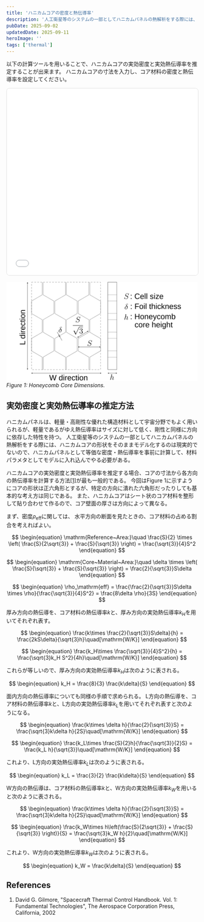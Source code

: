 ```yaml
---
title: 'ハニカムコアの密度と熱伝導率'
description: '人工衛星等のシステムの一部としてハニカムパネルの熱解析をする際には、実効密度・実効熱伝導率を推定してモデルに組み込む必要があります。今回は、特にハニカムコア部分に注目して実効密度と実効熱伝導率の推定方法を紹介します。'
pubDate: 2025-09-02
updatedDate: 2025-09-11
heroImage: ''
tags: ['thermal']
---
```


以下の計算ツールを用いることで、ハニカムコアの実効密度と実効熱伝導率を推定することが出来ます。
ハニカムコアの寸法を入力し、コア材料の密度と熱伝導率を設定してください。

<!-- markdownlint-disable MD033 MD045 -->
<div align="center">
  <iframe
    src="/widgets/honeycomb-calculator.html"
    title="Honeycomb Core Thermal Conductivity Calculator"
    width="100%"
    height="490"
    loading="lazy"
    style="max-width: 720px; width: 100%; border:1px solid #ddd; border-radius:8px; background:#fff;">
  </iframe>
</div>
<!-- markdownlint-enable MD033 MD045 -->

![honeycomb-conductivity-1](../figures/honeycomb-conductivity-1.svg)
_Figure 1: Honeycomb Core Dimensions._

## 実効密度と実効熱伝導率の推定方法

ハニカムパネルは、軽量・高剛性な優れた構造材料として宇宙分野でもよく用いられるが、軽量であるがゆえ熱伝導率はサイズに対して低く、剛性と同様に方向に依存した特性を持つ。
人工衛星等のシステムの一部としてハニカムパネルの熱解析をする際には、ハニカムコアの形状をそのままモデル化するのは現実的でないので、ハニカムパネルとして等価な密度・熱伝導率を事前に計算して、材料パラメタとしてモデルに入れ込んでやる必要がある。

ハニカムコアの実効密度と実効熱伝導率を推定する場合、コアの寸法から各方向の熱伝導率を計算する方法[[1]](#references)が最も一般的である。
今回はFigure 1に示すようにコアの形状は正六角形とするが、特定の方向に潰れた六角形だったりしても基本的な考え方は同じである。
また、ハニカムコアはシート状のコア材料を整形して貼り合わせて作るので、コア壁面の厚さは方向によって異なる。

まず、密度$\rho_{\mathrm{eff}}$に関しては、
水平方向の断面を見たときの、コア材料の占める割合を考えればよい。

$$
\begin{equation}
\mathrm{Reference~Area:}\quad \frac{S}{2} \times \left( \frac{S}{2\sqrt{3}} + \frac{S}{\sqrt{3}} \right) = \frac{\sqrt{3}}{4}S^2
\end{equation}
$$

$$
\begin{equation}
\mathrm{Core~Material~Area:}\quad \delta \times \left( \frac{S}{\sqrt{3}} + \frac{S}{\sqrt{3}} \right) = \frac{2}{\sqrt{3}}S\delta
\end{equation}
$$

$$
\begin{equation}
\rho_\mathrm{eff} = \frac{\frac{2}{\sqrt{3}}S\delta \times \rho}{\frac{\sqrt{3}}{4}S^2} = \frac{8\delta \rho}{3S}
\end{equation}
$$

厚み方向の熱伝導を、コア材料の熱伝導率$k$と、厚み方向の実効熱伝導率$k_H$を用いてそれぞれ表す。

$$
\begin{equation}
\frac{k\times \frac{2}{\sqrt{3}}S\delta}{h} = \frac{2kS\delta}{\sqrt{3}h}\quad[\mathrm{W/K}]
\end{equation}
$$

$$
\begin{equation}
\frac{k_H\times \frac{\sqrt{3}}{4}S^2}{h} = \frac{\sqrt{3}k_H S^2}{4h}\quad[\mathrm{W/K}]
\end{equation}
$$

これらが等しいので、厚み方向の実効熱伝導率$k_H$は次のように表される。

$$
\begin{equation}
k_H = \frac{8}{3} \frac{k\delta}{S}
\end{equation}
$$

面内方向の熱伝導率についても同様の手順で求められる。
L方向の熱伝導を、コア材料の熱伝導率$k$と、L方向の実効熱伝導率$k_L$を用いてそれぞれ表すと次のようになる。

$$
\begin{equation}
\frac{k\times \delta h}{\frac{2}{\sqrt{3}}S} = \frac{\sqrt{3}k\delta h}{2S}\quad[\mathrm{W/K}]
\end{equation}
$$

$$
\begin{equation}
\frac{k_L\times \frac{S}{2}h}{\frac{\sqrt{3}}{2}S} = \frac{k_L h}{\sqrt{3}}\quad[\mathrm{W/K}]
\end{equation}
$$

これより、L方向の実効熱伝導率$k_L$は次のように表される。

$$
\begin{equation}
k_L = \frac{3}{2} \frac{k\delta}{S}
\end{equation}
$$

W方向の熱伝導は、コア材料の熱伝導率$k$と、W方向の実効熱伝導率$k_W$を用いると次のように表される。

$$
\begin{equation}
\frac{k\times \delta h}{\frac{2}{\sqrt{3}}S} = \frac{\sqrt{3}k\delta h}{2S}\quad[\mathrm{W/K}]
\end{equation}
$$

$$
\begin{equation}
\frac{k_W\times h\left(\frac{S}{2\sqrt{3}} + \frac{S}{\sqrt{3}} \right)}{S} = \frac{\sqrt{3}k_W h}{2}\quad[\mathrm{W/K}]
\end{equation}
$$

これより、W方向の実効熱伝導率$k_W$は次のように表される。

$$
\begin{equation}
k_W = \frac{k\delta}{S}
\end{equation}
$$

## References

1. David G. Gilmore, "Spacecraft Thermal Control Handbook. Vol. 1: Fundamental Technologies", The Aerospace Corporation Press, California, 2002

<!--

| Parameter                      | Values              |
| ------------------------------ | ------------------- |
| Cell size $S$ [inch]           | 1/8, 3/16, 1/4, 3/8 |
| Foil thickness $\delta$ [inch] | 0.001, 0.002, 0.003 |

コアの材料パラメタは、例としてAL5052のものを用いる。

| Property                 | Value        |
| ------------------------ | ------------ |
| Density $\rho$           | 2700 kg/m³   |
| Specific heat $c_p$      | 900 J/(kg·K) |
| Thermal conductivity $k$ | 160 W/(m·K)  |

## Swann–Pittman Model

厚み方向の熱伝導率に関しては、Swann-Pittmanモデル[^2]という熱輻射を含んだモデルが引用されることも多い。
アイデアとしては、伝導と輻射を考慮したノード熱モデルを作って、最終的にフェイスシート間の温度差と熱流速をもとに実効熱伝導率を求めようというものだ。用いる熱モデルは、フェイスシートを円板、ハニカムコアの壁面形状を円柱で近似し、厚さ方向に10分割した次のようなものを用いる。

<div align=center><img src=".\swann-pittman.svg" width="400"></div>

このモデルに関する熱伝達の関係を、行列形式でおおよそ次のような形で表すことを考えよう。

$$
\begin{equation}
\left[ ~c~ \right] \left[ \Delta T \right]
= \left\{
\left[ ~k~ \right] \left[ T_i \right] + \left[ R \right] \left[ T^4 \right] + [~q~]
\right\} \Delta t
\end{equation}
$$

左辺と、右辺の熱伝導に関する部分の具体的な行列表記は次のようになる。
ただし熱伝導係数はノード間で対称で$k_{i,j}=k_{j,i}$である。

$$
\begin{gather}
\left[ ~c~ \right] \left[ \Delta T \right] =
\left[ \begin{array}{ccccc}
c_1 & 0 &  & 0 & 0 \\
0 & c_2 &  & 0 & 0 \\
  &   & \ddots &  &  \\
0 & 0 &  & c_{11} & 0 \\
0 & 0 &  & 0 & c_{12}
\end{array} \right]
\left[ \begin{array}{c}
\Delta T_1 \\ \Delta T_2 \\ \vdots \\ \Delta T_{11} \\ \Delta T_{12}
\end{array} \right] \\
\left[ k_{ij} \right] \left[ T_i \right] =
\left[ \begin{array}{ccccc}
-k_{1,2} & k_{2,1} &  & 0 & 0 \\
k_{1,2} & -k_{2,1}-k_{2,3} &  & 0 & 0 \\
  &   & \ddots &  &  \\
0 & 0 &  & -k_{11,10}-k_{11,12} & k_{12,11} \\
0 & 0 &  & k_{11,12} & -k_{12,11}
\end{array} \right]
\left[ \begin{array}{c}
T_1 \\ T_2 \\ \vdots \\ T_{11} \\ T_{12}
\end{array} \right]
\end{gather}
$$

輻射に関する行列$\left[ R_{ij} \right]$は、輻射放熱、各ノードから直接入ってくる輻射熱、1度反射して入ってくる輻射熱、2度反射して入ってくる輻射熱、・・・、を含むので次のように分解しよう。

$$
\begin{equation}
\left[ R \right] \left[ T^4 \right] =
\left\{
\left[ R_{\mathrm{out}} \right] + \left[ R_{\mathrm{in0}} \right] + \left[ R_{\mathrm{in1}} \right] + \left[ R_{\mathrm{in2}} \right] + \cdots
\right\} \left[ T^4 \right]
\end{equation}
$$

各ノードが輻射によって放出する熱量は次のように表される。

$$
\begin{gather}
\left[ R_{\mathrm{out}} \right] \left[ T^4 \right] = -\sigma
\left[ \begin{array}{ccccc}
\epsilon_1 A_1 & 0 &  & 0 & 0 \\
0 & \epsilon_2 A_2 &  & 0 & 0 \\
  &   & \ddots &  &  \\
0 & 0 &  & \epsilon_{11} A_{11} & 0 \\
0 & 0 &  & 0 & \epsilon_{12} A_{12}
\end{array} \right]
\left[ \begin{array}{c}
T_1^4 \\ T_2^4 \\ \vdots \\ T_{11}^4 \\ T_{12}^4
\end{array} \right] =
-\sigma \left[ ~\epsilon~ \right] \left[ A \right] \left[ T^4 \right]
\end{gather}
$$

各ノード（自分自身も含む）から直接入ってくる輻射熱は次のように表される。

$$
\begin{align}
\left[ R_{\mathrm{in0}} \right] \left[ T^4 \right] &= \sigma
\left[ \begin{array}{ccccc}
\epsilon_1\epsilon_1 A_1 F_{1,1} & \epsilon_1\epsilon_2 A_2 F_{2,1} &  & \epsilon_1\epsilon_{11} A_{11} F_{11,1} & \epsilon_1\epsilon_{12} A_{12} F_{12,1} \\
\epsilon_2\epsilon_1 A_1 F_{1,2} & \epsilon_2\epsilon_2 A_2 F_{2,2} &  & \epsilon_2\epsilon_{11} A_{11} F_{11,2} & \epsilon_2\epsilon_{12} A_{12} F_{12,2} \\
  &   & \ddots &  &  \\
\epsilon_{11}\epsilon_1 A_1 F_{1,11} & \epsilon_{11}\epsilon_2 A_2 F_{2,11} &  & \epsilon_{11}\epsilon_{11} A_{11} F_{11,11} & \epsilon_{11}\epsilon_{12} A_{12} F_{12,11} \\
\epsilon_{12}\epsilon_1 A_1 F_{1,12} & \epsilon_{12}\epsilon_2 A_2 F_{2,12} &  & \epsilon_{12}\epsilon_{11} A_{11} F_{11,12} & \epsilon_{12}\epsilon_{12} A_{12} F_{12,12} \\
\end{array} \right]
\left[ \begin{array}{c}
T_1^4 \\ T_2^4 \\ \vdots \\ T_{11}^4 \\ T_{12}^4
\end{array} \right] \\
&= \sigma \left[ ~\epsilon~ \right] \left[ F \right] \left[ ~\epsilon~ \right] \left[ A \right] \left[ T^4 \right]
\end{align}
$$

各ノードから放出されて、1回反射されたのち入ってくる輻射熱は次のように表される。

$$
\begin{align}
\left[ R_{\mathrm{in1}} \right] \left[ T^4 \right] &= \sigma
\left[ \begin{array}{ccccc}
\epsilon_1 F_{1,1} & \epsilon_1 F_{2,1} &  & \epsilon_1 F_{11,1} & \epsilon_1 F_{12,1} \\
\epsilon_2 F_{1,2} & \epsilon_2 F_{2,2} &  & \epsilon_2 F_{11,2} & \epsilon_1 F_{12,2} \\
  &   & \ddots &  &  \\
\epsilon_{11} F_{1,11} & \epsilon_{11} F_{2,11} &  & \epsilon_{11} F_{11,11} & \epsilon_{11} F_{12,11} \\
\epsilon_{12} F_{1,12} & \epsilon_{12} F_{2,12} &  & \epsilon_{12} F_{11,12} & \epsilon_{12} F_{12,12} \\
\end{array} \right] \\
&\hspace{19pt}\left[ \begin{array}{cccc}
(1-\epsilon_1)\epsilon_1 A_1 F_{1,1} & (1-\epsilon_1)\epsilon_2 A_2 F_{2,1} &  & (1-\epsilon_1)\epsilon_{12} A_{12} F_{12,1} \\
(1-\epsilon_2)\epsilon_1 A_1 F_{1,2} & (1-\epsilon_2)\epsilon_2 A_2 F_{2,2} &  & (1-\epsilon_2)\epsilon_{12} A_{12} F_{12,2} \\
  &   & \ddots &  \\
(1-\epsilon_{11})\epsilon_1 A_1 F_{1,11} & (1-\epsilon_{11})\epsilon_2 A_2 F_{2,11} &  & (1-\epsilon_{11})\epsilon_{12} A_{12} F_{12,11} \\
(1-\epsilon_{12})\epsilon_1 A_1 F_{1,12} & (1-\epsilon_{12})\epsilon_2 A_2 F_{2,12} &  & (1-\epsilon_{12})\epsilon_{12} A_{12} F_{12,12} \\
\end{array} \right]
\left[ \begin{array}{c}
T_1^4 \\ T_2^4 \\ \vdots \\ T_{11}^4 \\ T_{12}^4
\end{array} \right] \\ &=
\sigma \left[ ~\epsilon~ \right] \left[ F \right] \left[ 1-\epsilon \right] \left[ F \right] \left[ ~\epsilon~ \right] \left[ A \right] \left[ T^4 \right]
\end{align}
$$

2回以上の反射に関しても同様に行列形式で表すことができる。

$$
\begin{align}
\left[ R_{\mathrm{in2}} \right] \left[ T^4 \right] &=
\sigma \left[ ~\epsilon~ \right] \left[ F \right] \left[ 1-\epsilon \right] \left[ F \right] \left[ 1-\epsilon \right] \left[ F \right] \left[ ~\epsilon~ \right] \left[ A \right] \left[ T^4 \right] \\
\left[ R_{\mathrm{in3}} \right] \left[ T^4 \right] &=
\sigma \left[ ~\epsilon~ \right] \left[ F \right] \left[ 1-\epsilon \right] \left[ F \right] \left[ 1-\epsilon \right] \left[ F \right] \left[ 1-\epsilon \right] \left[ F \right] \left[ ~\epsilon~ \right] \left[ A \right] \left[ T^4 \right]
\end{align}
$$

ただし、簡略化して表した各行列は以下のとおりである。
ちなみに形態係数の特徴として、$F_{i,j} \neq F_{j,i}$であるが、$A_i F_{i,j} = A_j F_{j,i}$となる。

$$
\begin{gather}
\left[ F \right] =
\left[ \begin{array}{ccccc}
F_{1,1} & F_{2,1} &  & F_{11,1} & F_{12,1} \\
F_{1,2} & F_{2,2} &  & F_{11,2} & F_{12,2} \\
  &   & \ddots &  &  \\
F_{1,11} & F_{2,11} &  & F_{11,11} & F_{12,11} \\
F_{1,12} & F_{2,12} &  & F_{11,12} & F_{12,12} \\
\end{array} \right], ~~~
\left[ A \right] =
\left[ \begin{array}{ccccc}
A_1 & 0 &  & 0 & 0 \\
0 & A_2 &  & 0 & 0 \\
  &   & \ddots &  &  \\
0 & 0 &  & A_{11} & 0 \\
0 & 0 &  & 0 & A_{12}
\end{array} \right]
\\
\left[ ~\epsilon~ \right] =
\left[ \begin{array}{ccccc}
\epsilon_1 & 0 &  & 0 & 0 \\
0 & \epsilon_2 &  & 0 & 0 \\
  &   & \ddots &  &  \\
0 & 0 &  & \epsilon_{11} & 0 \\
0 & 0 &  & 0 & \epsilon_{12}
\end{array} \right], ~~~
\left[ 1-\epsilon \right] =
\left[ \begin{array}{ccccc}
1-\epsilon_1 & 0 &  & 0 & 0 \\
0 & 1-\epsilon_2 &  & 0 & 0 \\
  &   & \ddots &  &  \\
0 & 0 &  & 1-\epsilon_{11} & 0 \\
0 & 0 &  & 0 & 1-\epsilon_{12}
\end{array} \right]
\end{gather}
$$

これで、ハニカムコアの熱モデルを作ることができた。
次に問題になるのは、コアのノードも含めて作った熱モデルをどうやって、フェイスシート間の熱伝導の形に押しつぶすかである。
表現したいのはノード1とノード12の関係なので、実効熱伝導率$k_\mathrm{eff}$を次のように表すことを考えよう。ここで$A$は（何もない部分も含めた）セルの占める面積、$A_\Delta$はコア材料がある面積、$k$はコア材料の熱伝導率を表す。

$$
\begin{equation}
\frac{k_\mathrm{eff} A}{h} (T_1 - T_{12}) = \frac{k A_\Delta}{h} (T_1 - T_{12}) + f(d, h, \epsilon_{1,12}, \epsilon_{2...11}) (T_1^4 - T_{12}^4)
\end{equation}
$$

モデルを表現するのに必要となるパラメタを確認しておこう。

- $d$: (equivalent) diameter of the honeycomb core
- $h$: height of the honeycomb core
- $A_{\Delta}$: (equivalent) core thickness
- $A$: area of the honeycomb core
- $k$: thermal conductivity of the honeycomb core material
- $\epsilon_{1,12}$: emissivity of the face sheet
- $\epsilon_{2...11}$: emissivity of the honeycomb core
- $T_1$: face sheet temperature on one side
- $T_{12}$: face sheet temperature on the other side

Swann, PittmanのTechnical Note[^2]では、$f(\lambda, \epsilon)$がどのような形がよいかをトライアンドエラーで探したところ次の式を使うといい感じだよ、と報告されている。
どのようなモチベーションでこの式の形が出てきたのかは謎だが、実用上では便利に用いられているようで、実際この式が様々な論文[^3] [^4] [^5] [^6]で引用されている。

$$
\begin{equation}
\frac{k_\mathrm{eff} A}{k A_\Delta} = 1 + 0.664(\lambda+0.3)^{-0.69} \epsilon^{1.63(\lambda+1)^{-0.89}} (T_1^2 + T_{12}^2)(T_1 + T_{12})
\end{equation}
$$

[^1]: David G. Gilmore, "Spacecraft Thermal Control Handbook. Vol. 1: Fundamental Technologies", The Aerospace Corporation Press, California, 2002

[^2]: Robert T. Swann, C. M. Pittman, "Analysis of Effective Thermal Conductivities of Honeycomb-Core and Corrugated-Core Sandwich Panels", NASA TN D-714, 1961

[^3]: K. Daryabeigi, "Heat Transfer in Adhesively Bonded Honeycomb Core Panels", JOURNAL OF THERMOPHYSICS AND HEAT TRANSFER, Vol. 16, No. 2, April–June 2002

[^4]: W.H. Yang, H.E. Cheng, A. Cai, "Thermal analysis for folded solar array of spacecraft in orbit", Applied Thermal Engineering 24 (2004) 595–607

[^5]: J. Fatemi, M. H. J. Lemmen, "Effective Thermal/Mechanical Properties of Honeycomb Core Panels for Hot Structure Applications", JOURNAL OF SPACECRAFT AND ROCKETS, Vol. 46, No. 3, May–June 2009

[^6]: Rongnan Yuan, Shouxiang Lu, "Experimental and numerical study for effective thermal conductivity of metallic honeycomb sandwich structures", Journal of Sandwich Structures and Materials, 2021, Vol. 23(8) 3540–3557 -->
